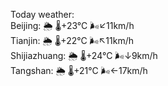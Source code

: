 Today weather:  
Beijing: 🌦   🌡️+23°C 🌬️↙11km/h  
Tianjin: 🌦   🌡️+22°C 🌬️↖11km/h  
Shijiazhuang: 🌦   🌡️+24°C 🌬️↓9km/h  
Tangshan: 🌦   🌡️+21°C 🌬️←17km/h  

